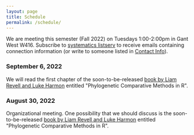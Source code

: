 ```yaml
---
layout: page
title: Schedule
permalink: /schedule/
---
```


We are meeting this semester (Fall 2022) on Tuesdays 1:00-2:00pm in Gant West W416. Subscribe to [systematics listserv](/systseminar/listserv/) to receive emails containing connection information (or write to someone listed in [Contact Info](/systseminar/contact-info/)).

### September 6, 2022

We will read the first chapter of the soon-to-be-released [book by Liam Revell and Luke Harmon](https://press.princeton.edu/books/paperback/9780691219035/phylogenetic-comparative-methods-in-r#preview
) entitled "Phylogenetic Comparative Methods in R".

### August 30, 2022

Organizational meeting. One possibility that we should discuss is the soon-to-be-released [book by Liam Revell and Luke Harmon](https://press.princeton.edu/books/paperback/9780691219035/phylogenetic-comparative-methods-in-r
) entitled "Phylogenetic Comparative Methods in R".
